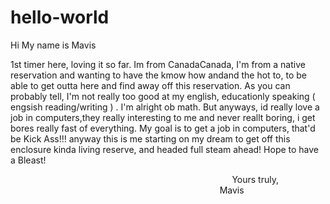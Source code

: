# hello-world
Hi My name is Mavis

1st timer here, loving it so far. Im from CanadaCanada, I'm from a native reservation and wanting to have the kmow how andand the hot to, to be able to get outta here and find away off this reservation. As you can probably tell, I'm not really too good at my english, educationly speaking ( engsish reading/writing ) . I'm alright ob math. But anyways, id really love a job in computers,they really interesting to me and never reallt boring, i get bores really fast of everything. My goal is to get a job in computers, that'd be Kick Ass!!! anyway this is me starting on my dream to get off this enclosure kinda living reserve, and headed full steam ahead! Hope to have a Bleast!

                                                                                           Yours truly,
                                                                                                        Mavis
                                                                    
                                                                                 
                                                                                  
                                                                           
